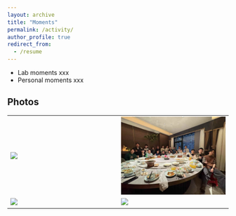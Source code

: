```yaml
---
layout: archive
title: "Moments"
permalink: /activity/
author_profile: true
redirect_from:
  - /resume
---
```


* Lab moments xxx  
* Personal moments xxx  

Photos
------

<div>
  <table style="border-collapse: collapse; border: none;">
  <tr><td width="400" style="border: none;">
  <div class="col-sm-5 col-md-4 col-lg-4 col-xl-4 m-auto"><img class="img-pub shadow-pub" src="../images/moment1.png" width="400"></div>
  </td>
  <td width="400" style="border: none;">
  <div class="col-sm-5 col-md-4 col-lg-4 col-xl-4 m-auto"><img class="img-pub shadow-pub" src="../images/moment2.jpg" width="400"></div>
  </td></tr>

  <tr><td width="400" style="border: none;">
  <div class="col-sm-5 col-md-4 col-lg-4 col-xl-4 m-auto"><img class="img-pub shadow-pub" src="../images/moment3.png" width="400"></div>
  </td>
  <td width="400" style="border: none;">
  <div class="col-sm-5 col-md-4 col-lg-4 col-xl-4 m-auto"><img class="img-pub shadow-pub" src="../images/moment4.png" width="400"></div>
  </td></tr>
  
  </table>
</div>
